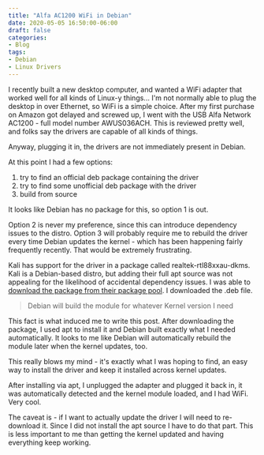 ```yaml
---
title: "Alfa AC1200 WiFi in Debian"
date: 2020-05-05 16:50:00-06:00
draft: false
categories:
- Blog
tags:
- Debian
- Linux Drivers
---
```


I recently built a new desktop computer, and wanted a WiFi adapter that worked well for all kinds of Linux-y things...  I'm not normally able to plug the desktop in over Ethernet, so WiFi is a simple choice.  After my first purchase on Amazon got delayed and screwed up, I went with the USB Alfa Network AC1200 - full model number AWUS036ACH.  This is reviewed pretty well, and folks say the drivers are capable of all kinds of things.

Anyway, plugging it in, the drivers are not immediately present in Debian.

At this point I had a few options:

1. try to find an official deb package containing the driver
2. try to find some unofficial deb package with the driver
3. build from source

It looks like Debian has no package for this, so option 1 is out.

Option 2 is never my preference, since this can introduce dependency issues to the distro.  Option 3 will probably require me to rebuild the driver every time Debian updates the kernel - which has been happening fairly frequently recently.  That would be extremely frustrating.

Kali has support for the driver in a package called realtek-rtl88xxau-dkms.  Kali is a Debian-based distro, but adding their full apt source was not appealing for the likelihood of accidental dependency issues.  I was able to [download the package from their package pool](http://archive.kali.org/kali/pool/contrib/r/realtek-rtl88xxau-dkms/).  I downloaded the .deb file.

> Debian will build the module for whatever Kernel version I need

This fact is what induced me to write this post.  After downloading the package, I used apt to install it and Debian built exactly what I needed automatically.  It looks to me like Debian will automatically rebuild the module later when the kernel updates, too.

This really blows my mind - it's exactly what I was hoping to find, an easy way to install the driver and keep it installed across kernel updates.

After installing via apt, I unplugged the adapter and plugged it back in, it was automatically detected and the kernel module loaded, and I had WiFi.  Very cool.

The caveat is - if I want to actually update the driver I will need to re-download it.  Since I did not install the apt source I have to do that part.  This is less important to me than getting the kernel updated and having everything keep working.
